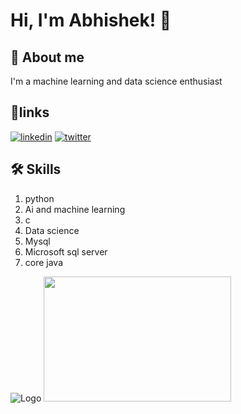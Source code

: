 
# Hi, I'm Abhishek! 👋


## 🚀 About me
I'm a machine learning and data science enthusiast


## 🔗links
[![linkedin](https://img.shields.io/badge/linkedin-0A66C2?style=for-the-badge&logo=linkedin&logoColor=white)](https://www.linkedin.com/in/abhishek-kumar-6633b2214/)
[![twitter](https://img.shields.io/badge/twitter-1DA1F2?style=for-the-badge&logo=twitter&logoColor=white)](https://twitter.com/)


## 🛠 Skills


1) python
2) Ai and machine learning
3) c
4) Data science 
5) Mysql
6) Microsoft sql server
7) core java


![Logo](https://github-readme-stats.vercel.app/api?username=AbhishekDATA&&show_icons=true&title_color=ffffff&icon_color=bb2acf&text_color=daf7dc&bg_color=151515)
<img src="https://github.com/AbhisheDATA/AbhisheDATA/assets/89311912/034363d9-4004-4a56-9302-7082057e1400" width="300" height="200">



